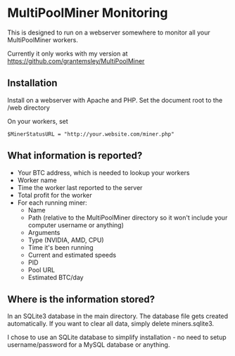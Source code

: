 # MultiPoolMiner Monitoring

This is designed to run on a webserver somewhere to monitor all your MultiPoolMiner workers.

Currently it only works with my version at https://github.com/grantemsley/MultiPoolMiner

## Installation
Install on a webserver with Apache and PHP.  Set the document root to the /web directory

On your workers, set 

    $MinerStatusURL = "http://your.website.com/miner.php"

## What information is reported?

* Your BTC address, which is needed to lookup your workers
* Worker name
* Time the worker last reported to the server
* Total profit for the worker
* For each running miner:
  * Name
  * Path (relative to the MultiPoolMiner directory so it won't include your computer username or anything)
  * Arguments
  * Type (NVIDIA, AMD, CPU)
  * Time it's been running
  * Current and estimated speeds
  * PID
  * Pool URL
  * Estimated BTC/day

## Where is the information stored?

In an SQLite3 database in the main directory.  The database file gets created automatically.  If you want to clear all data, simply delete miners.sqlite3.

I chose to use an SQLite database to simplify installation - no need to setup username/password for a MySQL database or anything.
